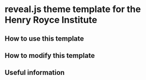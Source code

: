 # reveal.js theme template for the Henry Royce Institute

## How to use this template

## How to modify this template

## Useful information